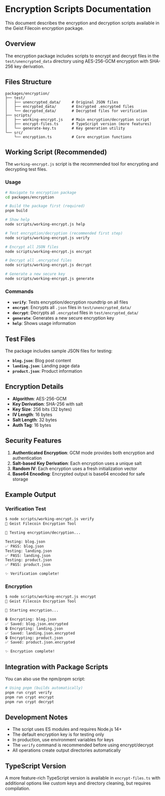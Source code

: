 # Encryption Scripts Documentation

This document describes the encryption and decryption scripts available in the Geist Filecoin encryption package.

## Overview

The encryption package includes scripts to encrypt and decrypt files in the `test/unencrypted_data` directory using AES-256-GCM encryption with SHA-256 key derivation.

## Files Structure

```
packages/encryption/
├── test/
│   ├── unencrypted_data/     # Original JSON files
│   ├── encrypted_data/       # Encrypted .encrypted files
│   └── decrypted_data/       # Decrypted files for verification
├── scripts/
│   ├── working-encrypt.js    # Main encryption/decryption script
│   ├── encrypt-files.ts      # TypeScript version (more features)
│   └── generate-key.ts       # Key generation utility
└── src/
    └── encryption.ts         # Core encryption functions
```

## Working Script (Recommended)

The `working-encrypt.js` script is the recommended tool for encrypting and decrypting test files.

### Usage

```bash
# Navigate to encryption package
cd packages/encryption

# Build the package first (required)
pnpm build

# Show help
node scripts/working-encrypt.js help

# Test encryption/decryption (recommended first step)
node scripts/working-encrypt.js verify

# Encrypt all JSON files
node scripts/working-encrypt.js encrypt

# Decrypt all .encrypted files
node scripts/working-encrypt.js decrypt

# Generate a new secure key
node scripts/working-encrypt.js generate
```

### Commands

- **`verify`**: Tests encryption/decryption roundtrip on all files
- **`encrypt`**: Encrypts all `.json` files in `test/unencrypted_data/`
- **`decrypt`**: Decrypts all `.encrypted` files in `test/encrypted_data/`
- **`generate`**: Generates a new secure encryption key
- **`help`**: Shows usage information

## Test Files

The package includes sample JSON files for testing:

- **`blog.json`**: Blog post content
- **`landing.json`**: Landing page data
- **`product.json`**: Product information

## Encryption Details

- **Algorithm**: AES-256-GCM
- **Key Derivation**: SHA-256 with salt
- **Key Size**: 256 bits (32 bytes)
- **IV Length**: 16 bytes
- **Salt Length**: 32 bytes
- **Auth Tag**: 16 bytes

## Security Features

1. **Authenticated Encryption**: GCM mode provides both encryption and authentication
2. **Salt-based Key Derivation**: Each encryption uses a unique salt
3. **Random IV**: Each encryption uses a fresh initialization vector
4. **Base64 Encoding**: Encrypted output is base64 encoded for safe storage

## Example Output

### Verification Test
```bash
$ node scripts/working-encrypt.js verify
🔐 Geist Filecoin Encryption Tool

🔄 Testing encryption/decryption...

Testing: blog.json
✅ PASS: blog.json
Testing: landing.json
✅ PASS: landing.json
Testing: product.json
✅ PASS: product.json

✨ Verification complete!
```

### Encryption
```bash
$ node scripts/working-encrypt.js encrypt
🔐 Geist Filecoin Encryption Tool

🔐 Starting encryption...

🔒 Encrypting: blog.json
✅ Saved: blog.json.encrypted
🔒 Encrypting: landing.json
✅ Saved: landing.json.encrypted
🔒 Encrypting: product.json
✅ Saved: product.json.encrypted

✨ Encryption complete!
```

## Integration with Package Scripts

You can also use the npm/pnpm script:

```bash
# Using pnpm (builds automatically)
pnpm run crypt verify
pnpm run crypt encrypt
pnpm run crypt decrypt
```

## Development Notes

- The script uses ES modules and requires Node.js 14+
- The default encryption key is for testing only
- In production, use environment variables for keys
- The `verify` command is recommended before using encrypt/decrypt
- All operations create output directories automatically

## TypeScript Version

A more feature-rich TypeScript version is available in `encrypt-files.ts` with additional options like custom keys and directory cleaning, but requires compilation.

